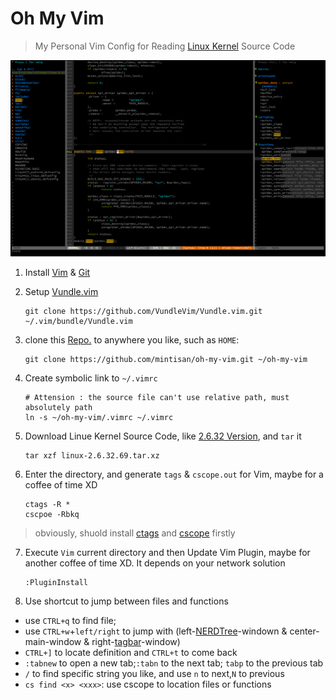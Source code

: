 # Oh My Vim

> My Personal Vim Config for Reading [Linux Kernel](http://kernel.org/) Source Code

![](./attach/last_effect.png)


1. Install [Vim](http://www.vim.org/) & [Git](https://git-scm.com/)

2. Setup [Vundle.vim](https://github.com/VundleVim/Vundle.vim)

    ```
    git clone https://github.com/VundleVim/Vundle.vim.git ~/.vim/bundle/Vundle.vim
    ```

3. clone this [Repo.](https://github.com/mintisan/oh-my-vim) to anywhere you like, such as `HOME`:

    ```
    git clone https://github.com/mintisan/oh-my-vim.git ~/oh-my-vim
    ```

4. Create symbolic link to `~/.vimrc`

    ```
    # Attension : the source file can't use relative path, must absolutely path
    ln -s ~/oh-my-vim/.vimrc ~/.vimrc
    ```

5. Download Linue Kernel Source Code, like [2.6.32 Version](https://cdn.kernel.org/pub/linux/kernel/v2.6/longterm/v2.6.32/linux-2.6.32.69.tar.xz), and `tar` it 

    ```
    tar xzf linux-2.6.32.69.tar.xz
    ``` 

6. Enter the directory, and generate `tags` & `cscope.out` for Vim, maybe for a coffee of time XD

    ```
    ctags -R *
    cscpoe -Rbkq
    ```
> obviously, shuold install [ctags](http://ctags.sourceforge.net/) and [cscope](http://cscope.sourceforge.net/) firstly

7. Execute `Vim` current directory and then Update Vim Plugin, maybe for another coffee of time XD. It depends on your network solution

    ```
    :PluginInstall
    ```

8. Use shortcut to jump between files and functions

- use `CTRL+q` to find file;
- use `CTRL+w`+`left/right` to jump with (left-[NERDTree](https://github.com/scrooloose/nerdtree)-windown & center-main-window & right-[tagbar](https://github.com/majutsushi/tagbar)-window)
- `CTRL+]` to locate definition and `CTRL+t` to come back
- `:tabnew` to open a new tab;`:tabn` to the next tab; `tabp` to the previous tab
- `/` to find specific string you like, and use `n` to next,`N` to previous
- `cs find <x> <xxx>`: use cscope to location files or functions

